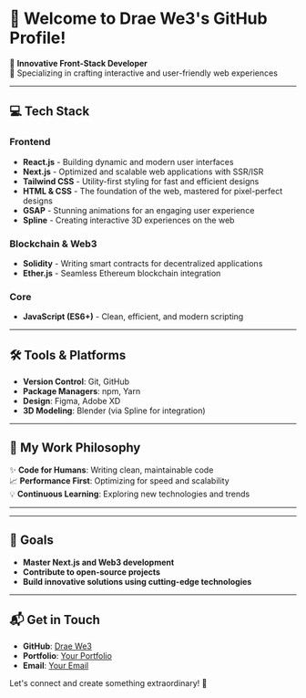 # 👋 Welcome to Drae We3's GitHub Profile!

🌟 **Innovative Front-Stack Developer**  
🚀 Specializing in crafting interactive and user-friendly web experiences  

---

## 💻 Tech Stack

### **Frontend**
- **React.js** - Building dynamic and modern user interfaces  
- **Next.js** - Optimized and scalable web applications with SSR/ISR  
- **Tailwind CSS** - Utility-first styling for fast and efficient designs  
- **HTML & CSS** - The foundation of the web, mastered for pixel-perfect designs  
- **GSAP** - Stunning animations for an engaging user experience  
- **Spline** - Creating interactive 3D experiences on the web  

### **Blockchain & Web3**
- **Solidity** - Writing smart contracts for decentralized applications  
- **Ether.js** - Seamless Ethereum blockchain integration  

### **Core**
- **JavaScript (ES6+)** - Clean, efficient, and modern scripting  

---

## 🛠️ Tools & Platforms
- **Version Control**: Git, GitHub  
- **Package Managers**: npm, Yarn  
- **Design**: Figma, Adobe XD  
- **3D Modeling**: Blender (via Spline for integration)  

---

## 🧩 My Work Philosophy
✨ **Code for Humans**: Writing clean, maintainable code  
📈 **Performance First**: Optimizing for speed and scalability  
💡 **Continuous Learning**: Exploring new technologies and trends  

---


---

## 🎯 Goals
- **Master Next.js and Web3 development**  
- **Contribute to open-source projects**  
- **Build innovative solutions using cutting-edge technologies**  

---

## 📬 Get in Touch
- **GitHub**: [Drae We3](https://github.com/your-username)  
- **Portfolio**: [Your Portfolio](https://drae.pages.dev)  
- **Email**: [Your Email](mailto:draewe3@gmail.com)  

Let's connect and create something extraordinary! 🌟
